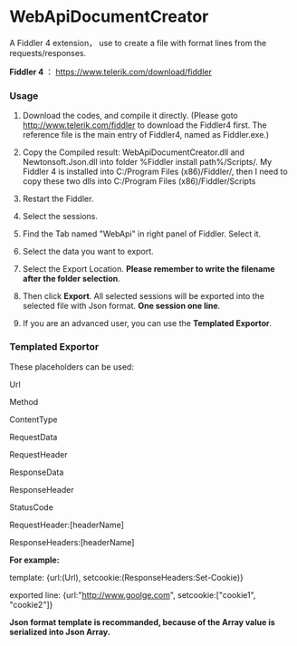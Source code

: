 # WebApiDocumentCreator
A Fiddler 4 extension， use to create a file with format lines from the requests/responses.

<b>Fiddler 4 </b>： https://www.telerik.com/download/fiddler

<h3>Usage</h3>

1. Download the codes, and compile it directly.
(Please goto http://www.telerik.com/fiddler to download the Fiddler4 first.
The reference file is the main entry of Fiddler4, named as Fiddler.exe.)

2. Copy the Compiled result: WebApiDocumentCreator.dll and Newtonsoft.Json.dll into folder %Fiddler install path%/Scripts/.
My Fiddler 4 is installed into C:/Program Files (x86)/Fiddler/, then I need to copy these two dlls into 
C:/Program Files (x86)/Fiddler/Scripts

3. Restart the Fiddler.

4. Select the sessions.

5. Find the Tab named "WebApi" in right panel of Fiddler. Select it.

6. Select the data you want to export. 

7. Select the Export Location. <b>Please remember to write the filename after the folder selection</b>.

8. Then click <b>Export</b>. All selected sessions will be exported into the selected file with Json format. 
<b>One session one line</b>.

9. If you are an advanced user, you can use the <b>Templated Exportor</b>.

<h3>Templated Exportor</h3>

These placeholders can be used:

Url 

Method  

ContentType 

RequestData 

RequestHeader  

ResponseData 

ResponseHeader 

StatusCode

RequestHeader:[headerName]

ResponseHeaders:[headerName]

<b>For example:</b>

template: {url:(Url), setcookie:(ResponseHeaders:Set-Cookie)}

exported line: {url:"http://www.goolge.com", setcookie:["cookie1", "cookie2"]}

<b>Json format template is recommanded, because of the Array value is serialized into Json Array.</b>

